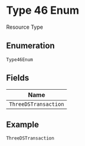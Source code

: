 
# Type 46 Enum

Resource Type

## Enumeration

`Type46Enum`

## Fields

| Name |
|  --- |
| `ThreeDSTransaction` |

## Example

```
ThreeDSTransaction
```

